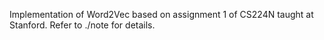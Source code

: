 Implementation of Word2Vec based on assignment 1 of CS224N taught at Stanford. Refer to ./note for details.